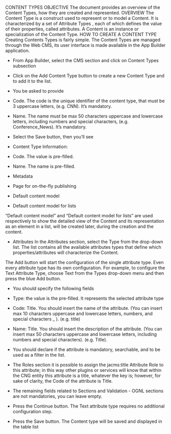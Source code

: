 CONTENT TYPES
OBJECTIVE
The document provides an overview of the Content Types, how they are created and represented.
OVERVIEW
The Content Type is a construct used to represent or to model a Content. It  is characterized  by a set of Attribute Types  , each of which defines the value of  their properties, called attributes. A Content is an instance or specialization of the Content Type.
HOW TO CREATE A CONTENT TYPE
Creating Contents Types is fairly simple. The Content Types are managed through the Web CMS, its user interface is made available in the App Builder application.
-	From App Builder, select the CMS section and click on Content Types subsection

-	Click on the Add Content Type button to create a new Content Type and to add it to the list.

-	You be asked to provide
-	Code. The code is the unique identifier of the content type,  that must be 3 uppercase letters, (e.g. CNN). It’s mandatory.
-	Name. The name must be max 50 characters uppercase and lowercase letters, including numbers and special characters, (e.g. Conference_News).  It’s mandatory.

-	Select the Save button, then you’ll see
-	Content Type Information:
-	Code. The value is pre-filled.
-	Name. The name is pre-filled.
-	Metadata
-	Page for on-the-fly publishing
-	Default content model
-	Default content model for lists


“Default content model” and “Default content model for lists” are used respectively to show the detailed view of the Content and its representation as an element in a list, will be created later, during the creation and the content.
-	Attributes
In the Attributes section, select the Type from the drop-down list. The list contains all the available attributes types that define which properties/attributes will characterize the Content.

The Add button will start the configuration of the single attribute type. Even every attribute type has its own configuration.
For example, to configure the Text Attribute Type,  choose Text from the Types drop-down menu and then press the blue Add button.


-	You should specify the following fields
-	Type: the value is the pre-filled. It represents the selected attribute type
-	Code: Title. You should insert the name of the attribute. (You can insert max 10 characters uppercase and lowercase letters, numbers, and special characters _ ). (e.g. title)
-	Name: Title. You should insert the description of the attribute. (You can insert max 50 characters uppercase and lowercase letters, including numbers and special characters). (e.g. Title).
-	You should declare if the attribute is mandatory, searchable, and to be used as a filter in the list.
-	The Roles section it is possible to assign the jacms:title Attribute Role to this attribute; in this way other plugins or services will know that within the CNG entity this attribute is a title, whatever the key is; however, for sake of clarity, the Code of the attribute is Title.
-	The remaining fields related to Sections  and Validation - OGNL sections are not mandatories, you can leave empty.
-	Press the Continue button. The Text attribute type requires no additional configuration step.


-	Press the Save button. The Content type will be saved and displayed in the table list
